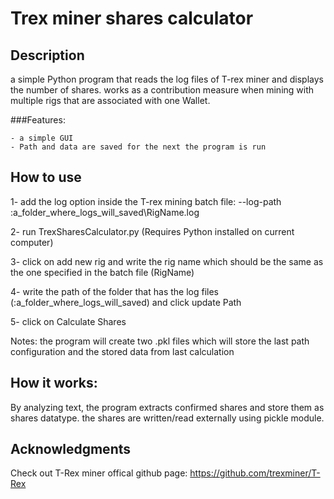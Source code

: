 # Trex miner shares calculator
## Description
 a simple Python program that reads the log files of T-rex miner and displays the number of shares. works as a contribution measure when mining with multiple rigs that are associated with one Wallet.
 
###Features:
 
	- a simple GUI	
	- Path and data are saved for the next the program is run
	
## How to use

 1- add the log option inside the T-rex mining batch file: --log-path :a_folder_where_logs_will_saved\RigName.log
 
 2- run TrexSharesCalculator.py (Requires Python installed on current computer)
 
 3- click on add new rig and write the rig name which should be the same as the one specified in the batch file (RigName)
 
 4- write the path of the folder that has the log files (:a_folder_where_logs_will_saved) and click update Path
 
 5- click on Calculate Shares
 
 Notes: the program will create two .pkl files which will store the last path configuration and the stored data from last calculation

## How it works:

 By analyzing text, the program extracts confirmed shares and store them as shares datatype. the shares are written/read externally using pickle module.

## Acknowledgments

 Check out T-Rex miner offical github page: https://github.com/trexminer/T-Rex
